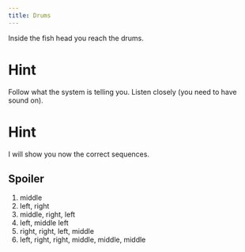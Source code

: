 ```yaml
---
title: Drums
---
```


Inside the fish head you reach the drums.

# Hint
Follow what the system is telling you. Listen closely (you need to have sound on).

# Hint
I will show you now the correct sequences.

## Spoiler
 1. middle
 2. left, right
 3. middle, right, left
 4. left, middle left
 5. right, right, left, middle
 6. left, right, right, middle, middle, middle
